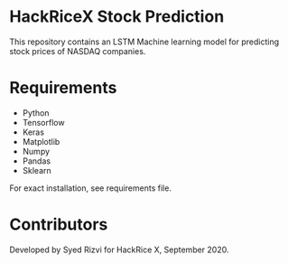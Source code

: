 # HackRiceX Stock Prediction
This repository contains an LSTM Machine learning model for predicting stock prices of NASDAQ companies.

# Requirements
- Python
- Tensorflow
- Keras
- Matplotlib
- Numpy
- Pandas
- Sklearn

For exact installation, see requirements file.

# Contributors
Developed by Syed Rizvi for HackRice X, September 2020.